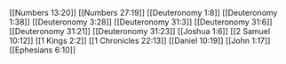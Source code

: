 [[Numbers 13:20]]
[[Numbers 27:19]]
[[Deuteronomy 1:8]]
[[Deuteronomy 1:38]]
[[Deuteronomy 3:28]]
[[Deuteronomy 31:3]]
[[Deuteronomy 31:6]]
[[Deuteronomy 31:21]]
[[Deuteronomy 31:23]]
[[Joshua 1:6]]
[[2 Samuel 10:12]]
[[1 Kings 2:2]]
[[1 Chronicles 22:13]]
[[Daniel 10:19]]
[[John 1:17]]
[[Ephesians 6:10]]
